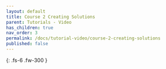 ```yaml
---
layout: default
title: Course 2 Creating Solutions
parent: Tutorials - Video
has_children: true
nav_order: 3
permalink: /docs/tutorial-video/course-2-creating-solutions
published: false
---
```


{: .fs-6 .fw-300 }
